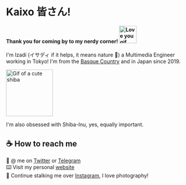# Kaixo 皆さん! 
#### Thank you for coming by to my nerdy corner! <img alt="Love you gif" src="https://user-images.githubusercontent.com/5679180/79618120-0daffb80-80be-11ea-819e-d2b0fa904d07.gif" width="48" />

I'm Izadi (イサディ if it helps, it means nature :seedling:) a Multimedia Engineer working in Tokyo! I'm from the [Basque Country](https://en.wikipedia.org/wiki/Basque_Country_(greater_region)) and in Japan since 2019.

<img alt="Gif of a cute shiba" src="https://data.whicdn.com/images/254520507/original.gif" width="128" /> 

I'm also obsessed with Shiba-Inu, yes, equally important.



## ☕ How to reach me
:flamingo: @ me on [Twitter](https://twitter.com/izadiegizabal) or [Telegram](https://t.me/izadiegizabal)\
:keyboard: Visit my personal [website](https://izadi.xyz)\
:camera_flash: Continue stalking me over [Instagram](https://www.instagram.com/izadiegizabal), I love photography!

<!--
**izadiegizabal/izadiegizabal** is a ✨ _special_ ✨ repository because its `README.md` (this file) appears on your GitHub profile.

Here are some ideas to get you started:

- 🔭 I’m currently working on ...
- 🌱 I’m currently learning ...
- 👯 I’m looking to collaborate on ...
- 🤔 I’m looking for help with ...
- 💬 Ask me about ...
- 📫 How to reach me: ...
- 😄 Pronouns: ...
- ⚡ Fun fact: ...
-->
